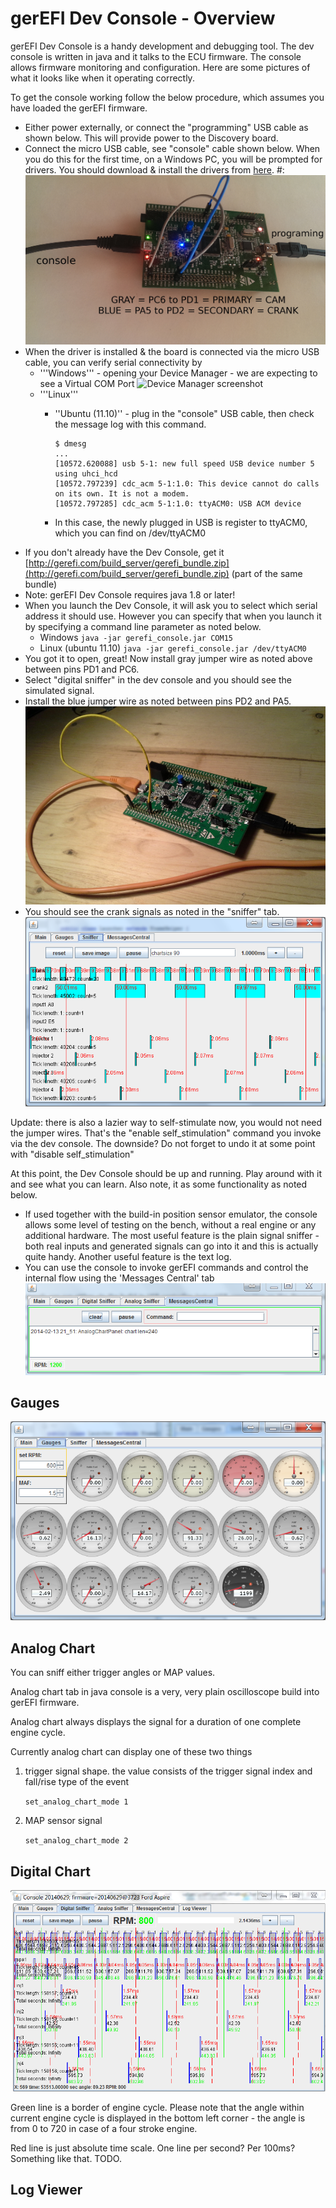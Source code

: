 # gerEFI Dev Console - Overview

gerEFI Dev Console is a handy development and debugging tool. The dev console is written in java and it talks to the ECU firmware. The console allows firmware monitoring and configuration. Here are some pictures of what it looks like when it operating correctly.

To get the console working follow the below procedure, which assumes you have loaded the gerEFI firmware.

* Either power externally, or connect the "programming" USB cable as shown below. This will provide power to the Discovery board.
* Connect the micro USB cable, see "console" cable shown below. When you do this for the first time, on a Windows PC, you will be prompted for drivers. You should download & install the drivers from [here](http://www.st.com/web/en/catalog/tools/PF257938). #: ![Jumper Setup](Images/gerEFI_STM.jpg)
* When the driver is installed & the board is connected via the micro USB cable, you can verify serial connectivity by
  * '''Windows''' - opening your Device Manager - we are expecting to see a Virtual COM Port
    ![Device Manager screenshot](http://gerefi.com/images/forum_posts/device_manager.png)
  * '''Linux'''
    * ''Ubuntu (11.10)'' - plug in the "console" USB cable, then check the message log with this command.

      ```shell
      $ dmesg
      ...
      [10572.620088] usb 5-1: new full speed USB device number 5 using uhci_hcd
      [10572.797239] cdc_acm 5-1:1.0: This device cannot do calls on its own. It is not a modem.
      [10572.797285] cdc_acm 5-1:1.0: ttyACM0: USB ACM device
      ```

    * In this case, the newly plugged in USB is register to ttyACM0, which you can find on /dev/ttyACM0
* If you don't already have the Dev Console, get it [http://gerefi.com/build_server/gerefi_bundle.zip](http://gerefi.com/build_server/gerefi_bundle.zip) (part of the same bundle)
* Note: gerEFI Dev Console requires java 1.8 or later!
* When you launch the Dev Console, it will ask you to select which serial address it should use. However you can specify that when you launch it by specifying a command line parameter as noted below.
  * Windows
    `java -jar gerefi_console.jar COM15`
  * Linux (ubuntu 11.10)
    `java -jar gerefi_console.jar /dev/ttyACM0`
* You got it to open, great! Now install gray jumper wire as noted above between pins PD1 and PC6.
* Select "digital sniffer" in the dev console and you should see the simulated signal.
* Install the blue jumper wire as noted between pins PD2 and PA5.
![Jumper Wire](Images/discovery_and_wires.jpg)
* You should see the crank signals as noted in the "sniffer" tab.
![Sniffer Tab](Images/java_console_2.png)

Update: there is also a lazier way to self-stimulate now, you would not need the jumper wires. That's the "enable self_stimulation" command you invoke via the dev console. The downside? Do not forget to undo it at some point with "disable self_stimulation"

At this point, the Dev Console should be up and running. Play around with it and see what you can learn. Also note, it as some functionality as noted below.

* If used together with the build-in position sensor emulator, the console allows some level of testing on the bench, without a real engine or any additional hardware. The most useful feature is the plain signal sniffer - both real inputs and generated signals can go into it and this is actually quite handy. Another useful feature is the text log.
* You can use the console to invoke gerEFI commands and control the internal flow using the 'Messages Central' tab
![Messages Central](Images/messages_central.png)

## Gauges

![Console Gauges](Images/java_console_1.png)

## Analog Chart

You can sniff either trigger angles or MAP values.

Analog chart tab in java console is a very, very plain oscilloscope build into gerEFI firmware.

Analog chart always displays the signal for a duration of one complete engine cycle.

Currently analog chart can display one of these two things

1. trigger signal shape. the value consists of the trigger signal index and fall/rise type of the event

   `set_analog_chart_mode 1`

2. MAP sensor signal

   `set_analog_chart_mode 2`

## Digital Chart

![Log Viewer](Images/log_viewer.png)

Green line is a border of engine cycle. Please note that the angle within current engine cycle is displayed in the bottom left corner - the angle is from 0 to 720 in case of a four stroke engine.

Red line is just absolute time scale. One line per second? Per 100ms? Something like that. TODO.

## Log Viewer
